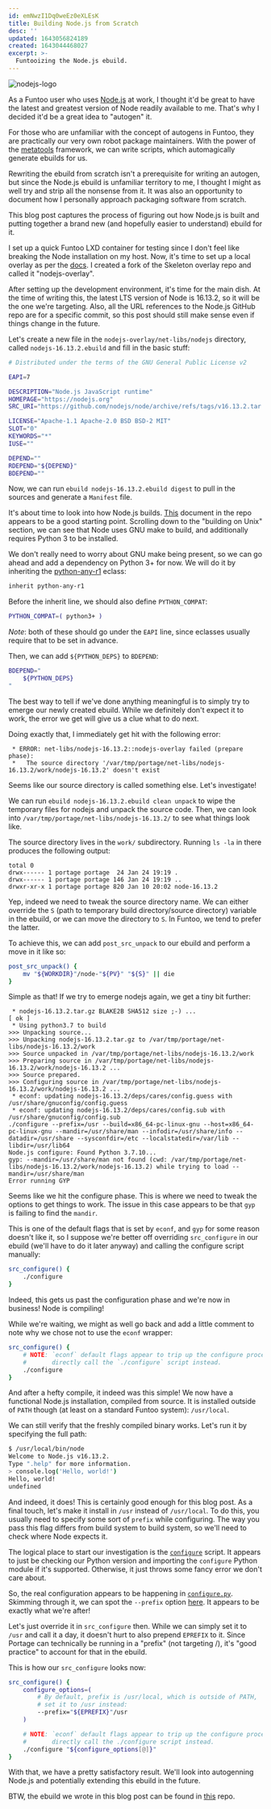 ```yaml
---
id: emNwzI1Dq0weEz0eXLEsK
title: Building Node.js from Scratch
desc: ''
updated: 1643056824189
created: 1643044468027
excerpt: >-
  Funtooizing the Node.js ebuild.
---
```


![nodejs-logo](/assets/images/nodejs-logo.png)

As a Funtoo user who uses [Node.js](https://nodejs.org) at work, I thought it'd
be great to have the latest and greatest version of Node readily available to
me. That's why I decided it'd be a great idea to "autogen" it.

For those who are unfamiliar with the concept of autogens in Funtoo, they are
practically our very own robot package maintainers. With the power of the
[metatools](https://code.funtoo.org/bitbucket/users/drobbins/repos/funtoo-metatools/browse)
framework, we can write scripts, which automagically generate ebuilds for us.

Rewriting the ebuild from scratch isn't a prerequisite for writing an
autogen, but since the Node.js ebuild is unfamiliar territory to me,
I thought I might as well try and strip all the nonsense from it. It was also an
opportunity to document how I personally approach packaging software from
scratch.

This blog post captures the process of figuring out how Node.js is built and
putting together a brand new (and hopefully easier to understand) ebuild for it.

I set up a quick Funtoo LXD container for testing since I don't feel like
breaking the Node installation on my host. Now, it's time to set up a local
overlay as per the [docs](https://www.funtoo.org/Creating_Your_Own_Overlay). I
created a fork of the Skeleton overlay repo and called it "nodejs-overlay".

After setting up the development environment, it's time for the main dish. At
the time of writing this, the latest LTS version of Node is 16.13.2, so it will
be the one we're targeting. Also, all the URL references to the Node.js GitHub
repo are for a specific commit, so this post should still make sense even if
things change in the future.

Let's create a new file in the `nodejs-overlay/net-libs/nodejs` directory,
called `nodejs-16.13.2.ebuild` and fill in the basic stuff:

```bash
# Distributed under the terms of the GNU General Public License v2

EAPI=7

DESCRIPTION="Node.js JavaScript runtime"
HOMEPAGE="https://nodejs.org"
SRC_URI="https://github.com/nodejs/node/archive/refs/tags/v16.13.2.tar.gz -> ${P}.tar.gz"

LICENSE="Apache-1.1 Apache-2.0 BSD BSD-2 MIT"
SLOT="0"
KEYWORDS="*"
IUSE=""

DEPEND=""
RDEPEND="${DEPEND}"
BDEPEND=""
```

Now, we can run `ebuild nodejs-16.13.2.ebuild digest` to pull in the sources and
generate a `Manifest` file.

It's about time to look into how Node.js builds.
[This](https://github.com/nodejs/node/blob/ce41395f89414dfd459084ea61a7eeac1f67713a/BUILDING.md)
document in the repo appears to be a good starting point. Scrolling down to the
"building on Unix" section, we can see that Node uses GNU make to build, and
additionally requires Python 3 to be installed. 

We don't really need to worry about GNU make being present, so we can go ahead
and add a dependency on Python 3+ for now. We will do it by inheriting the
[python-any-r1](https://devmanual.gentoo.org/eclass-reference/python-any-r1.eclass/index.html)
eclass:

```bash
inherit python-any-r1
```

Before the inherit line, we should also define `PYTHON_COMPAT`:

```bash
PYTHON_COMPAT=( python3+ )
```

*Note*: both of these should go under the `EAPI` line, since eclasses usually
require that to be set in advance.

Then, we can add `${PYTHON_DEPS}` to `BDEPEND`:

```bash
BDEPEND="
    ${PYTHON_DEPS}
"
```

The best way to tell if we've done anything meaningful is to simply try to
emerge our newly created ebuild. While we definitely don't expect it to work,
the error we get will give us a clue what to do next.

Doing exactly that, I immediately get hit with the following error:

```
 * ERROR: net-libs/nodejs-16.13.2::nodejs-overlay failed (prepare phase):
 *   The source directory '/var/tmp/portage/net-libs/nodejs-16.13.2/work/nodejs-16.13.2' doesn't exist
```
 
Seems like our source directory is called something else. Let's investigate!

We can run `ebuild nodejs-16.13.2.ebuild clean unpack` to wipe the temporary
files for nodejs and unpack the source code. Then, we can look into
`/var/tmp/portage/net-libs/nodejs-16.13.2/` to see what things look like.

The source directory lives in the `work/` subdirectory. Running `ls -la` in
there produces the following output:

```
total 0
drwx------ 1 portage portage  24 Jan 24 19:19 .
drwx------ 1 portage portage 146 Jan 24 19:19 ..
drwxr-xr-x 1 portage portage 820 Jan 10 20:02 node-16.13.2
```

Yep, indeed we need to tweak the source directory name. We can either override
the `S` (path to temporary build directory/source directory) variable in the
ebuild, or we can move the directory to `S`. In Funtoo, we tend to prefer the
latter.

To achieve this, we can add `post_src_unpack` to our ebuild and perform a move
in it like so:

```bash
post_src_unpack() {
    mv "${WORKDIR}"/node-"${PV}" "${S}" || die
}
```

Simple as that! If we try to emerge nodejs again, we get a tiny bit further:

```
 * nodejs-16.13.2.tar.gz BLAKE2B SHA512 size ;-) ...                                                                                                                                     [ ok ]
 * Using python3.7 to build
>>> Unpacking source...
>>> Unpacking nodejs-16.13.2.tar.gz to /var/tmp/portage/net-libs/nodejs-16.13.2/work
>>> Source unpacked in /var/tmp/portage/net-libs/nodejs-16.13.2/work
>>> Preparing source in /var/tmp/portage/net-libs/nodejs-16.13.2/work/nodejs-16.13.2 ...
>>> Source prepared.
>>> Configuring source in /var/tmp/portage/net-libs/nodejs-16.13.2/work/nodejs-16.13.2 ...
 * econf: updating nodejs-16.13.2/deps/cares/config.guess with /usr/share/gnuconfig/config.guess
 * econf: updating nodejs-16.13.2/deps/cares/config.sub with /usr/share/gnuconfig/config.sub
./configure --prefix=/usr --build=x86_64-pc-linux-gnu --host=x86_64-pc-linux-gnu --mandir=/usr/share/man --infodir=/usr/share/info --datadir=/usr/share --sysconfdir=/etc --localstatedir=/var/lib --libdir=/usr/lib64
Node.js configure: Found Python 3.7.10...
gyp: --mandir=/usr/share/man not found (cwd: /var/tmp/portage/net-libs/nodejs-16.13.2/work/nodejs-16.13.2) while trying to load --mandir=/usr/share/man
Error running GYP
```

Seems like we hit the configure phase. This is where we need to tweak the
options to get things to work. The issue in this case appears to be that `gyp`
is failing to find the `mandir`.

This is one of the default flags that is set by `econf`, and `gyp` for some
reason doesn't like it, so I suppose we're better off overriding `src_configure`
in our ebuild (we'll have to do it later anyway) and calling the configure
script manually:

```bash
src_configure() {
    ./configure
}
```

Indeed, this gets us past the configuration phase and we're now in business!
Node is compiling!

While we're waiting, we might as well go back and add a little comment to note
why we chose not to use the `econf` wrapper:

```bash
src_configure() {
    # NOTE: `econf` default flags appear to trip up the configure process,
    #       directly call the `./configure` script instead.
    ./configure
}
```

And after a hefty compile, it indeed was this simple! We now have a functional
Node.js installation, compiled from source. It is installed outside of `PATH`
though (at least on a standard Funtoo system): `/usr/local`. 

We can still verify that the freshly compiled binary works. Let's run it by
specifying the full path:

```sh
$ /usr/local/bin/node 
Welcome to Node.js v16.13.2.
Type ".help" for more information.
> console.log('Hello, world!')
Hello, world!
undefined
```

And indeed, it does! This is certainly good enough for this blog post. As a
final touch, let's make it install in `/usr` instead of `/usr/local`. To do
this, you usually need to specify some sort of `prefix` while configuring. The
way you pass this flag differs from build system to build system, so we'll need
to check where Node expects it.

The logical place to start our investigation is the
[`configure`](https://github.com/nodejs/node/blob/ce41395f89414dfd459084ea61a7eeac1f67713a/configure)
script. It appears to just be checking our Python version and importing the
`configure` Python module if it's supported. Otherwise, it just throws some
fancy error we don't care about.

So, the real configuration appears to be happening in
[`configure.py`](https://github.com/nodejs/node/blob/ce41395f89414dfd459084ea61a7eeac1f67713a/configure.py).
Skimming through it, we can spot the `--prefix` option
[here](https://github.com/nodejs/node/blob/ce41395f89414dfd459084ea61a7eeac1f67713a/configure.py#L77).
It appears to be exactly what we're after!

Let's just override it in `src_configure` then. While we can simply set it to
`/usr` and call it a day, it doesn't hurt to also prepend `EPREFIX` to it. Since
Portage can technically be running in a "prefix" (not targeting /), it's "good
practice" to account for that in the ebuild.

This is how our `src_configure` looks now:

```bash
src_configure() {
    configure_options=(
        # By default, prefix is /usr/local, which is outside of PATH,
        # set it to /usr instead:
        --prefix="${EPREFIX}"/usr
    )

    # NOTE: `econf` default flags appear to trip up the configure process,
    #       directly call the ./configure script instead.
    ./configure "${configure_options[@]}"
}
```

With that, we have a pretty satisfactory result. We'll look into autogenning
Node.js and potentially extending this ebuild in the future.

BTW, the ebuild we wrote in this blog post can be found in
[this](https://code.funtoo.org/bitbucket/users/invakid404/repos/nodejs-overlay/browse)
repo.